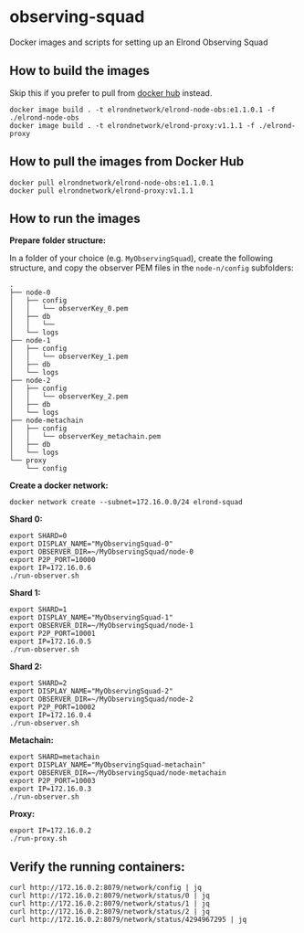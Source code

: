 # observing-squad
Docker images and scripts for setting up an Elrond Observing Squad

## How to build the images

Skip this if you prefer to pull from [docker hub](https://hub.docker.com/u/elrondnetwork) instead.

```
docker image build . -t elrondnetwork/elrond-node-obs:e1.1.0.1 -f ./elrond-node-obs 
docker image build . -t elrondnetwork/elrond-proxy:v1.1.1 -f ./elrond-proxy 
```

## How to pull the images from Docker Hub

```
docker pull elrondnetwork/elrond-node-obs:e1.1.0.1
docker pull elrondnetwork/elrond-proxy:v1.1.1
```

## How to run the images

**Prepare folder structure:**

In a folder of your choice (e.g. `MyObservingSquad`), create the following structure, and copy the observer PEM files in the `node-n/config` subfolders:

```
.
├── node-0
│   ├── config
│   │   └── observerKey_0.pem
│   ├── db
│   │   └──
│   └── logs
├── node-1
│   ├── config
│   │   └── observerKey_1.pem
│   ├── db
│   └── logs
├── node-2
│   ├── config
│   │   └── observerKey_2.pem
│   ├── db
│   └── logs
├── node-metachain
│   ├── config
│   │   └── observerKey_metachain.pem
│   ├── db
│   └── logs
└── proxy
    └── config
```

**Create a docker network:**

```
docker network create --subnet=172.16.0.0/24 elrond-squad
```

**Shard 0:**

```
export SHARD=0
export DISPLAY_NAME="MyObservingSquad-0"
export OBSERVER_DIR=~/MyObservingSquad/node-0
export P2P_PORT=10000
export IP=172.16.0.6
./run-observer.sh
```

**Shard 1:**

```
export SHARD=1
export DISPLAY_NAME="MyObservingSquad-1"
export OBSERVER_DIR=~/MyObservingSquad/node-1
export P2P_PORT=10001
export IP=172.16.0.5
./run-observer.sh
```

**Shard 2:**

```
export SHARD=2
export DISPLAY_NAME="MyObservingSquad-2"
export OBSERVER_DIR=~/MyObservingSquad/node-2
export P2P_PORT=10002
export IP=172.16.0.4
./run-observer.sh
```

**Metachain:**

```
export SHARD=metachain
export DISPLAY_NAME="MyObservingSquad-metachain"
export OBSERVER_DIR=~/MyObservingSquad/node-metachain
export P2P_PORT=10003
export IP=172.16.0.3
./run-observer.sh
```

**Proxy:**

```
export IP=172.16.0.2
./run-proxy.sh
```

## Verify the running containers:

```
curl http://172.16.0.2:8079/network/config | jq
curl http://172.16.0.2:8079/network/status/0 | jq
curl http://172.16.0.2:8079/network/status/1 | jq
curl http://172.16.0.2:8079/network/status/2 | jq
curl http://172.16.0.2:8079/network/status/4294967295 | jq
```